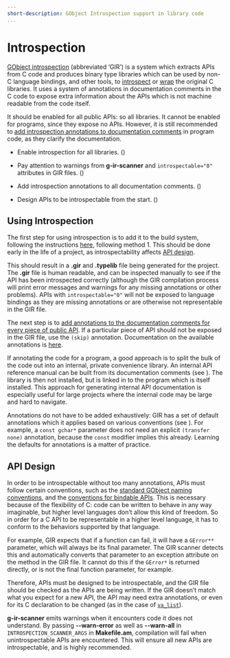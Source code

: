 ```yaml
---
short-description: GObject Introspection support in library code
...
```


# Introspection

[GObject
introspection](https://wiki.gnome.org/Projects/GObjectIntrospection)
(abbreviated ‘GIR’) is a system which extracts APIs from C code and
produces binary type libraries which can be used by non-C language
bindings, and other tools, to
[introspect](http://en.wikipedia.org/wiki/Type_introspection) or
[wrap](http://en.wikipedia.org/wiki/Language_binding) the original C
libraries. It uses a system of annotations in documentation comments in
the C code to expose extra information about the APIs which is not
machine readable from the code itself.

It should be enabled for all public APIs: so all libraries. It cannot be
enabled for programs, since they expose no APIs. However, it is still
recommended to [add introspection annotations to documentation
comments](documentation.md#introspection-annotations) in program code, as
they clarify the documentation.

  - Enable introspection for all libraries. ([](#using-introspection))

  - Pay attention to warnings from **g-ir-scanner** and
    `introspectable="0"` attributes in GIR files.
    ([](#using-introspection))

  - Add introspection annotations to all documentation comments.
    ([](#using-introspection))

  - Design APIs to be introspectable from the start. ([](#api-design))

## Using Introspection

The first step for using introspection is to add it to the build system,
following the instructions
[here](https://wiki.gnome.org/Projects/GObjectIntrospection/AutotoolsIntegration#Method_1_-_Recommended_-_most_portable),
following method 1. This should be done early in the life of a project,
as introspectability affects [API design](#api-design).

This should result in a **.gir** and **.typelib** file being generated
for the project. The **.gir** file is human readable, and can be
inspected manually to see if the API has been introspected correctly
(although the GIR compilation process will print error messages and
warnings for any missing annotations or other problems). APIs with
`introspectable="0"` will not be exposed to language bindings as they
are missing annotations or are otherwise not representable in the GIR
file.

The next step is to [add annotations to the documentation comments for
every piece of public API](documentation.md#introspection-annotations). If
a particular piece of API should not be exposed in the GIR file, use the
`(skip)` annotation. Documentation on the available annotations is
[here](https://wiki.gnome.org/Projects/GObjectIntrospection/Annotations).

If annotating the code for a program, a good approach is to split the
bulk of the code out into an internal, private convenience library. An
internal API reference manual can be built from its documentation
comments (see [](documentation.md)). The library is then not installed, but
is linked in to the program which is itself installed. This approach for
generating internal API documentation is especially useful for large
projects where the internal code may be large and hard to navigate.

Annotations do not have to be added exhaustively: GIR has a set of
default annotations which it applies based on various conventions (see
[](#api-design)). For example, a `const gchar*` parameter does not need
an explicit `(transfer none)` annotation, because the `const` modifier
implies this already. Learning the defaults for annotations is a matter
of practice.

## API Design

In order to be introspectable without too many annotations, APIs must
follow certain conventions, such as the [standard GObject naming
conventions](https://developer.gnome.org/gobject/stable/gtype-conventions.html),
and the [conventions for bindable
APIs](https://wiki.gnome.org/Projects/GObjectIntrospection/WritingBindingableAPIs).
This is necessary because of the flexibility of C: code can be written
to behave in any way imaginable, but higher level languages don’t allow
this kind of freedom. So in order for a C API to be representable in a
higher level language, it has to conform to the behaviors supported by
that language.

For example, GIR expects that if a function can fail, it will have a
`GError**` parameter, which will always be its final parameter. The GIR
scanner detects this and automatically converts that parameter to an
exception attribute on the method in the GIR file. It cannot do this if
the `GError*` is returned directly, or is not the final function
parameter, for example.

Therefore, APIs must be designed to be introspectable, and the GIR file
should be checked as the APIs are being written. If the GIR doesn’t
match what you expect for a new API, the API may need extra annotations,
or even for its C declaration to be changed (as in the case of
[`va_list`](https://wiki.gnome.org/Projects/GObjectIntrospection/WritingBindingableAPIs#va_list)).

**g-ir-scanner** emits warnings when it encounters code it does not
understand. By passing **--warn-error** as well as **--warn-all** in
`INTROSPECTION_SCANNER_ARGS` in **Makefile.am**, compilation will fail
when unintrospectable APIs are encountered. This will ensure all new
APIs are introspectable, and is highly recommended.
